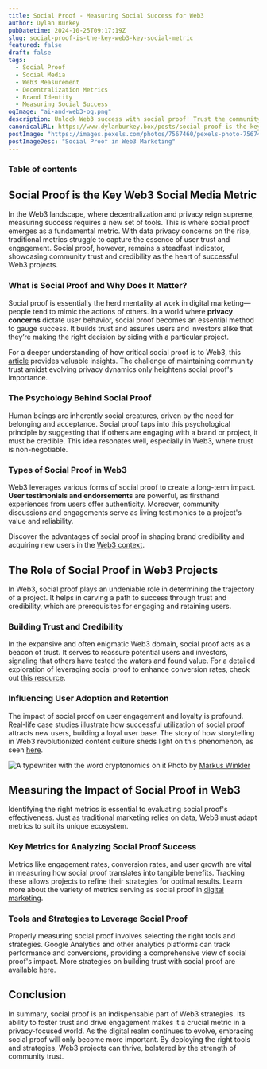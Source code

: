 ```yaml
---
title: Social Proof - Measuring Social Success for Web3
author: Dylan Burkey
pubDatetime: 2024-10-25T09:17:19Z
slug: social-proof-is-the-key-web3-key-social-metric
featured: false
draft: false
tags:
  - Social Proof
  - Social Media
  - Web3 Measurement
  - Decentralization Metrics
  - Brand Identity
  - Measuring Social Success
ogImage: "ai-and-web3-og.png"
description: Unlock Web3 success with social proof! Trust the community and boost engagement by using this essential metric in the decentralized world.
canonicalURL: https://www.dylanburkey.box/posts/social-proof-is-the-key-web3-key-social-metric/
postImage: "https://images.pexels.com/photos/7567460/pexels-photo-7567460.webp?auto=compress&cs=tinysrgb&w=800&h=400"
postImageDesc: "Social Proof in Web3 Marketing"
---
```


### Table of contents


## Social Proof is the Key Web3 Social Media Metric

In the Web3 landscape, where decentralization and privacy reign supreme, measuring success requires a new set of tools. This is where social proof emerges as a fundamental metric. With data privacy concerns on the rise, traditional metrics struggle to capture the essence of user trust and engagement. Social proof, however, remains a steadfast indicator, showcasing community trust and credibility as the heart of successful Web3 projects.

### What is Social Proof and Why Does It Matter?

Social proof is essentially the herd mentality at work in digital marketing—people tend to mimic the actions of others. In a world where **privacy concerns** dictate user behavior, social proof becomes an essential method to gauge success. It builds trust and assures users and investors alike that they’re making the right decision by siding with a particular project.

For a deeper understanding of how critical social proof is to Web3, this [article](https://hackernoon.com/social-proof-is-the-cornerstone-of-success-in-web3-marketing-insights-and-lifehacks) provides valuable insights. The challenge of maintaining community trust amidst evolving privacy dynamics only heightens social proof's importance.

### The Psychology Behind Social Proof

Human beings are inherently social creatures, driven by the need for belonging and acceptance. Social proof taps into this psychological principle by suggesting that if others are engaging with a brand or project, it must be credible. This idea resonates well, especially in Web3, where trust is non-negotiable.

### Types of Social Proof in Web3

Web3 leverages various forms of social proof to create a long-term impact. **User testimonials and endorsements** are powerful, as firsthand experiences from users offer authenticity. Moreover, community discussions and engagements serve as living testimonies to a project's value and reliability.

Discover the advantages of social proof in shaping brand credibility and acquiring new users in the [Web3 context](https://medium.com/@gall3ry/impact-of-social-proof-in-web3-content-culture-and-brand-credibility-130dc425940d).

## The Role of Social Proof in Web3 Projects

In Web3, social proof plays an undeniable role in determining the trajectory of a project. It helps in carving a path to success through trust and credibility, which are prerequisites for engaging and retaining users.

### Building Trust and Credibility

In the expansive and often enigmatic Web3 domain, social proof acts as a beacon of trust. It serves to reassure potential users and investors, signaling that others have tested the waters and found value. For a detailed exploration of leveraging social proof to enhance conversion rates, check out [this resource](https://pathmonk.com/social-proof-improve-conversion-rate/).

### Influencing User Adoption and Retention

The impact of social proof on user engagement and loyalty is profound. Real-life case studies illustrate how successful utilization of social proof attracts new users, building a loyal user base. The story of how storytelling in Web3 revolutionized content culture sheds light on this phenomenon, as seen [here](https://gall3ry.medium.com/how-storytelling-is-enhanced-in-web3-the-game-changer-for-brand-marketing-761690d9fdb8).

![A typewriter with the word cryptonomics on it](https://images.pexels.com/photos/18485513/pexels-photo-18485513.jpeg?auto=compress&cs=tinysrgb&dpr=2&h=650&w=940)
Photo by [Markus Winkler](https://www.pexels.com/@markus-winkler-1430818)

## Measuring the Impact of Social Proof in Web3

Identifying the right metrics is essential to evaluating social proof's effectiveness. Just as traditional marketing relies on data, Web3 must adapt metrics to suit its unique ecosystem.

### Key Metrics for Analyzing Social Proof Success

Metrics like engagement rates, conversion rates, and user growth are vital in measuring how social proof translates into tangible benefits. Tracking these allows projects to refine their strategies for optimal results. Learn more about the variety of metrics serving as social proof in [digital marketing](https://www.optimizely.com/optimization-glossary/social-proof/).

### Tools and Strategies to Leverage Social Proof

Properly measuring social proof involves selecting the right tools and strategies. Google Analytics and other analytics platforms can track performance and conversions, providing a comprehensive view of social proof's impact. More strategies on building trust with social proof are available [here](https://www.agilitypr.com/pr-news/public-relations/6-ways-to-use-social-proof-to-build-trust-and-boost-sales-and-how-to-measure-the-impact/).

## Conclusion

In summary, social proof is an indispensable part of Web3 strategies. Its ability to foster trust and drive engagement makes it a crucial metric in a privacy-focused world. As the digital realm continues to evolve, embracing social proof will only become more important. By deploying the right tools and strategies, Web3 projects can thrive, bolstered by the strength of community trust.
